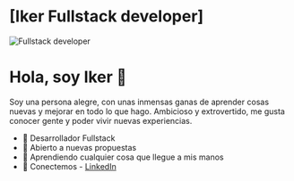 # [Iker Fullstack developer]
![Fullstack developer](https://static.javatpoint.com/blog/images/how-to-be-a-full-stack-developer.png)
# Hola, soy Iker 👋

Soy una persona alegre, con unas inmensas ganas de
aprender cosas nuevas y mejorar en todo lo que hago.
Ambicioso y extrovertido, me gusta conocer gente
y poder vivir nuevas experiencias.

- 🔵 Desarrollador Fullstack
- 🌹 Abierto a nuevas propuestas
- 🤔 Aprendiendo cualquier cosa que llegue a mis manos
- 📩 Conectemos - [LinkedIn](https://www.linkedin.com/in/iker-sanchez/)
